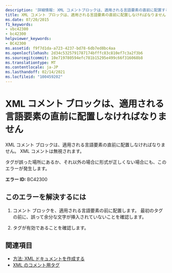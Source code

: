 ```yaml
---
description: '詳細情報: XML コメントブロックは、適用される言語要素の直前に配置する必要があります'
title: XML コメント ブロックは、適用される言語要素の直前に配置しなければなりません
ms.date: 07/20/2015
f1_keywords:
- vbc42300
- bc42300
helpviewer_keywords:
- BC42300
ms.assetid: f9f7d1da-a723-4237-bd78-6db7ed8bc4aa
ms.openlocfilehash: 2d34c5325791787174bfffc83c810ef7c3a2f3b6
ms.sourcegitcommit: 10e719780594efc781b15295e499c66f316068b8
ms.translationtype: MT
ms.contentlocale: ja-JP
ms.lasthandoff: 02/14/2021
ms.locfileid: "100459202"
---
```

# <a name="xml-comment-block-must-immediately-precede-the-language-element-to-which-it-applies"></a>XML コメント ブロックは、適用される言語要素の直前に配置しなければなりません

XML コメント ブロックは、適用される言語要素の直前に配置しなければなりません。 XML コメントは無視されます。  
  
 タグが誤った場所にあるか、それ以外の場合に形式が正しくない場合にも、このエラーが発生します。  
  
 **エラー ID:** BC42300  
  
## <a name="to-correct-this-error"></a>このエラーを解決するには  
  
1. コメント ブロックを、適用される言語要素の前に配置します。 最初のタグの前に、誤って余分な文字が挿入されていないことを確認します。  
  
2. タグが有効であることを確認します。  
  
## <a name="see-also"></a>関連項目

- [方法: XML ドキュメントを作成する](../programming-guide/program-structure/how-to-create-xml-documentation.md)
- [XML のコメント用タグ](../language-reference/xmldoc/index.md)
